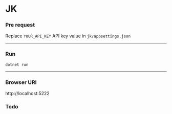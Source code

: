 # JK

### Pre request
Replace `YOUR_API_KEY` API key value in `jk/appsettings.json`

---

### Run
`dotnet run`

---

### Browser URI
http://localhost:5222

### Todo
